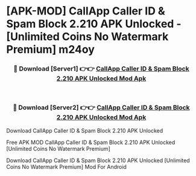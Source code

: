 # [APK-MOD] CallApp Caller ID & Spam Block 2.210 APK Unlocked - [Unlimited Coins No Watermark Premium] m24oy



<div align="center">
<h3>🔴 Download [Server1] 👉👉 <a href="https://momento.my/?title=CallApp_Caller_ID_&_Spam_Block_2.210_APK_Unlocked">CallApp Caller ID & Spam Block 2.210 APK Unlocked Mod Apk</a></h3><br>

<h3>🔴 Download [Server2] 👉👉 <a href="https://momento.my/?title=CallApp_Caller_ID_&_Spam_Block_2.210_APK_Unlocked">CallApp Caller ID & Spam Block 2.210 APK Unlocked Mod Apk</a></h3>
</div>



Download CallApp Caller ID & Spam Block 2.210 APK Unlocked 

Free APK MOD CallApp Caller ID & Spam Block 2.210 APK Unlocked [Unlimited Coins No Watermark Premium]

Download CallApp Caller ID & Spam Block 2.210 APK Unlocked [Unlimited Coins No Watermark Premium] Mod For Android
